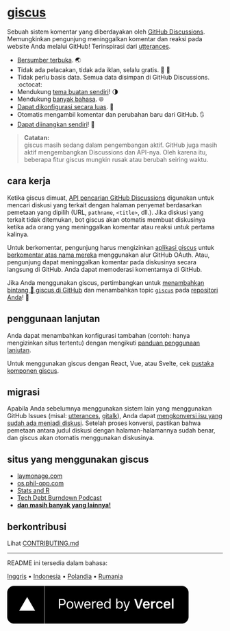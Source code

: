 # [giscus][giscus]

Sebuah sistem komentar yang diberdayakan oleh [GitHub Discussions][discussions]. Memungkinkan pengunjung meninggalkan komentar dan reaksi pada website Anda melalui GitHub! Terinspirasi dari [utterances][utterances].

- [Bersumber terbuka][repo]. 🌏
- Tidak ada pelacakan, tidak ada iklan, selalu gratis. 📡 🚫
- Tidak perlu basis data. Semua data disimpan di GitHub Discussions. :octocat:
- Mendukung [tema buatan sendiri][creating-custom-themes]! 🌗
- Mendukung [banyak bahasa][multiple-languages]. 🌐
- [Dapat dikonfigurasi secara luas][advanced-usage]. 🔧
- Otomatis mengambil komentar dan perubahan baru dari GitHub. 🔃
- [Dapat diinangkan sendiri][self-hosting]! 🤳

> **Catatan:**\
> giscus masih sedang dalam pengembangan aktif. GitHub juga masih aktif mengembangkan Discussions dan API-nya. Oleh karena itu, beberapa fitur giscus mungkin rusak atau berubah seiring waktu.

## cara kerja

Ketika giscus dimuat, [API pencarian GitHub Discussions][search-api] digunakan untuk mencari diskusi yang terkait dengan halaman penyemat berdasarkan pemetaan yang dipilih (URL, `pathname`, `<title>`, dll.). Jika diskusi yang terkait tidak ditemukan, bot giscus akan otomatis membuat diskusinya ketika ada orang yang meninggalkan komentar atau reaksi untuk pertama kalinya.

Untuk berkomentar, pengunjung harus mengizinkan [aplikasi giscus][giscus-app] untuk [berkomentar atas nama mereka][authorization] menggunakan alur GitHub OAuth. Atau, pengunjung dapat meninggalkan komentar pada diskusinya secara langsung di GitHub. Anda dapat memoderasi komentarnya di GitHub.

[giscus]: https://giscus.app/id
[discussions]: https://docs.github.com/en/discussions
[utterances]: https://github.com/utterance/utterances
[repo]: https://github.com/giscus/giscus
[advanced-usage]: https://github.com/giscus/giscus/blob/main/ADVANCED-USAGE.md
[creating-custom-themes]: https://github.com/giscus/giscus/blob/main/ADVANCED-USAGE.md#data-theme
[multiple-languages]: https://github.com/giscus/giscus/blob/main/CONTRIBUTING.md#adding-localizations
[self-hosting]: https://github.com/giscus/giscus/blob/main/SELF-HOSTING.md
[search-api]: https://docs.github.com/en/graphql/guides/using-the-graphql-api-for-discussions#search
[giscus-app]: https://github.com/apps/giscus
[authorization]: https://docs.github.com/en/developers/apps/identifying-and-authorizing-users-for-github-apps

<!-- configuration -->

Jika Anda menggunakan giscus, pertimbangkan untuk [menambahkan bintang 🌟 giscus di GitHub][repo] dan menambahkan topic [`giscus`][giscus-topic] pada [repositori Anda][topic-howto]! 🎉

## penggunaan lanjutan

Anda dapat menambahkan konfigurasi tambahan (contoh: hanya mengizinkan situs tertentu) dengan mengikuti [panduan penggunaan lanjutan][advanced-usage].

Untuk menggunakan giscus dengan React, Vue, atau Svelte, cek [pustaka komponen giscus][giscus-component].

## migrasi

Apabila Anda sebelumnya menggunakan sistem lain yang menggunakan GitHub Issues (misal: [utterances][utterances], [gitalk][gitalk]), Anda dapat [mengkonversi isu yang sudah ada menjadi diskusi][convert]. Setelah proses konversi, pastikan bahwa pemetaan antara judul diskusi dengan halaman-halamannya sudah benar, dan giscus akan otomatis menggunakan diskusinya.

## situs yang menggunakan giscus

- [laymonage.com][laymonage-website]
- [os.phil-opp.com][os-phil-opp]
- [Stats and R][statsandr]
- [Tech Debt Burndown Podcast][techdebtburndown]
- [**dan masih banyak yang lainnya!**][giscus-topic]

## berkontribusi

Lihat [CONTRIBUTING.md][contributing]

[giscus-component]: https://github.com/giscus/giscus-component
[repo]: https://github.com/giscus/giscus
[giscus-topic]: https://github.com/topics/giscus
[topic-howto]: https://docs.github.com/en/github/administering-a-repository/classifying-your-repository-with-topics
[advanced-usage]: https://github.com/giscus/giscus/blob/main/ADVANCED-USAGE.md
[utterances]: https://github.com/utterance/utterances
[gitalk]: https://github.com/gitalk/gitalk
[convert]: https://docs.github.com/en/discussions/managing-discussions-for-your-community/moderating-discussions#converting-an-issue-to-a-discussion
[laymonage-website]: https://laymonage.com/posts/giscus
[os-phil-opp]: https://os.phil-opp.com
[statsandr]: https://statsandr.com
[techdebtburndown]: https://techdebtburndown.com
[contributing]: https://github.com/giscus/giscus/blob/main/CONTRIBUTING.md

<!-- end -->

---

README ini tersedia dalam bahasa:

[Inggris](README.md) • [Indonesia](README.id.md) • [Polandia](README.pl.md) • [Rumania](README.ro.md)

[![Powered by Vercel](public/powered-by-vercel.svg)][vercel]

[vercel]: https://vercel.com/?utm_source=giscus&utm_campaign=oss
